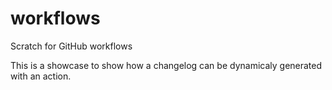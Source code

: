 # workflows

Scratch for GitHub workflows

This is a showcase to show how a changelog can be dynamicaly generated with an action.
